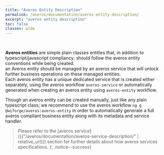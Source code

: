 ```yaml
---
title: "Averos Entity Description"
permalink: /averos/documentation/averos-entity-description/
excerpt: "averos entity description"
toc: false
classes: wide
---
```


<br/>

**Averos entities** are simple plain classes entities that, in addition to typescript/javascript compliancy; should follow the averos entity conventions while being created.<br/>
an Averos entity should be managed by an averos service that will unlock further business operations on these managed entities.<br/>
Each averos entity has a unique dedicated service that is created either separately, using the averos workflow `averos-service` or automatically generated when creating an averos entity using `averos-entity` workflow.<br/>

Though an averos entity can be created manually, just like any plain typescript class; we recommend to use the averos workflow `ng g @wiforge/averos:averos-entity` in order to automatically generate a full averos compliant business entity along with its metadata and service handler.

> Please refer to the [averos service]({{"/averos/documentation/averos-service-description/" | relative_url}}) section for further details about how averos services specifications.
{: .notice--success}